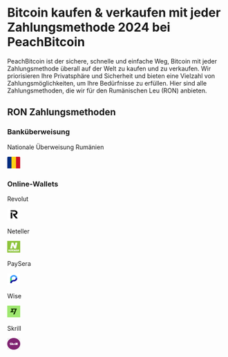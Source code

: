 <body class="payment-methods-page">

# Bitcoin kaufen & verkaufen mit jeder Zahlungsmethode 2024 bei PeachBitcoin

PeachBitcoin ist der sichere, schnelle und einfache Weg, Bitcoin mit jeder Zahlungsmethode überall auf der Welt zu kaufen und zu verkaufen. Wir priorisieren Ihre Privatsphäre und Sicherheit und bieten eine Vielzahl von Zahlungsmöglichkeiten, um Ihre Bedürfnisse zu erfüllen. Hier sind alle Zahlungsmethoden, die wir für den Rumänischen Leu (RON) anbieten.

## RON Zahlungsmethoden

### Banküberweisung

<div class="payment-grid">
    <div class="payment-grid-item">
        <p>Nationale Überweisung Rumänien</p> 
        <img src="/img/faq/logoimg/romaniaflag.png" width="30px" height="27px" alt="Bitcoin kaufen mit Nationaler Überweisung Rumänien, Bitcoin verkaufen mit Nationaler Überweisung Rumänien">
    </div>
</div>

### Online-Wallets

<div class="payment-grid">
    <div class="payment-grid-item">
        <p>Revolut</p> 
        <img src="/img/faq/logoimg/revolut.png" width="30px" height="27px" alt="Bitcoin kaufen mit Revolut, Bitcoin verkaufen mit Revolut">
    </div>
    <div class="payment-grid-item">
        <p>Neteller</p> 
        <img src="/img/faq/logoimg/neteller.png" width="30px" height="27px" alt="Bitcoin kaufen mit Neteller, Bitcoin verkaufen mit Neteller">
    </div>
    <div class="payment-grid-item">
        <p>PaySera</p> 
        <img src="/img/faq/logoimg/paysera.png" width="30px" height="27px" alt="Bitcoin kaufen mit PaySera, Bitcoin verkaufen mit PaySera">
    </div>
    <div class="payment-grid-item">
        <p>Wise</p> 
        <img src="/img/faq/logoimg/wise.png" width="30px" height="27px" alt="Bitcoin kaufen mit Wise, Bitcoin verkaufen mit Wise">
    </div>
    <div class="payment-grid-item">
        <p>Skrill</p> 
        <img src="/img/faq/logoimg/skrill.png" width="30px" height="27px" alt="Bitcoin kaufen mit Skrill, Bitcoin verkaufen mit Skrill">
    </div>
</div>

</body>
